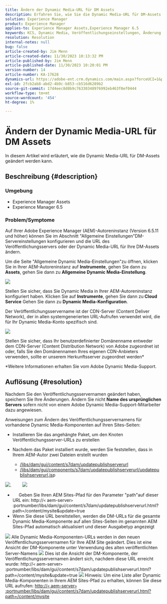 ```yaml
---
title: Ändern der Dynamic Media-URL für DM Assets
description: Erfahren Sie, wie Sie die Dynamic Media-URL für DM-Assets ändern.
solution: Experience Manager
product: Experience Manager
applies-to: Experience Manager Assets,Experience Manager 6.5
keywords: KCS, Dynamic Media, Veröffentlichungseinstellungen, Änderung der DM-URL
resolution: Resolution
internal-notes: null
bug: false
article-created-by: Jim Menn
article-created-date: 11/30/2023 10:13:32 PM
article-published-by: Jim Menn
article-published-date: 11/30/2023 10:20:01 PM
version-number: 14
article-number: KA-17628
dynamics-url: https://adobe-ent.crm.dynamics.com/main.aspx?forceUCI=1&pagetype=entityrecord&etn=knowledgearticle&id=0ec551ae-cd8f-ee11-8179-6045bd006268
exl-id: 2fcb2ab8-abd2-4b9c-b853-cb516d6289b2
source-git-commit: 17d4eec8d8b9c76330348976992eb463f0ef0444
workflow-type: tm+mt
source-wordcount: '454'
ht-degree: 1%

---
```


# Ändern der Dynamic Media-URL für DM Assets


In diesem Artikel wird erläutert, wie die Dynamic Media-URL für DM-Assets geändert werden kann.

## Beschreibung {#description}


### Umgebung

- Experience Manager Assets
- Experience Manager 6.5



### Problem/Symptome


Auf Ihrer Adobe Experience Manager (AEM)-Autoreninstanz (Version 6.5.11 und höher) können Sie im Abschnitt &quot;Allgemeine Einstellungen&quot;DM-Servereinstellungen konfigurieren und die URL des Veröffentlichungsservers oder der Dynamic Media-URL für Ihre DM-Assets ändern.

Um die Seite &quot;Allgemeine Dynamic Media-Einstellungen&quot;zu öffnen, klicken Sie in Ihrer AEM-Autoreninstanz auf <b>Instrumente</b>, gehen Sie dann zu <b>Assets</b>, gehen Sie dann zu <b>Allgemeine Dynamic Media-Einstellung</b>.

![](assets/___12c551ae-cd8f-ee11-8179-6045bd006268___.png)

Stellen Sie sicher, dass Sie Dynamic Media in Ihrer AEM-Autoreninstanz konfiguriert haben. Klicken Sie auf <b>Instrumente</b>, gehen Sie dann zu<b> Cloud Service</b> Gehen Sie dann zu <b>Dynamic Media-Konfiguration</b>.

Der Veröffentlichungsservername ist der CDN-Server (Content Deliver Network), der in allen systemgenerierten URL-Aufrufen verwendet wird, die für Ihr Dynamic Media-Konto spezifisch sind.

![](assets/___16c551ae-cd8f-ee11-8179-6045bd006268___.png)

Stellen Sie sicher, dass Ihr benutzerdefinierter Domänenname entweder dem CDN-Server (Content Distribution Network) von Adobe zugeordnet ist oder, falls Sie den Domänennamen Ihres eigenen CDN-Anbieters verwenden, sollte er unserem Herkunftsserver zugeordnet werden\*

\*Weitere Informationen erhalten Sie vom Adobe Dynamic Media-Support.


## Auflösung {#resolution}


Nachdem Sie den Veröffentlichungsservernamen geändert haben, speichern Sie Ihre Änderungen. Ändern Sie nicht <b>Name des ursprünglichen Servers</b> sofern nicht von einem Adobe Dynamic Media-Support-Mitarbeiter dazu angewiesen.

Anweisungen zum Ändern des Veröffentlichungsservernamens für vorhandene Dynamic Media-Komponenten auf Ihren Sites-Seiten:

- Installieren Sie das angehängte Paket, um den Knoten Veröffentlichungsserver-URLs zu erstellen
- Nachdem das Paket installiert wurde, werden Sie feststellen, dass in Ihrem AEM-Autor zwei Dateien erstellt wurden

   - [/libs/dam/gui/content/s7dam/updatepublishserverurl](http://vgaur-wx-1:4502/crx/de/index.jsp#/crx.default/jcr%3aroot/libs/dam/gui/content/s7dam/updatepublishserverurl "Ansichtspfad im CRXDE Lite")
   - [/libs/dam/gui/components/s7dam/updatepublishserverurl/updatepublishserverurl.js](http://vgaur-wx-1:4502/crx/de/index.jsp#/crx.default/jcr%3aroot/libs/dam/gui/components/s7dam/updatepublishserverurl/updatepublishserverurl.jsp "Ansichtspfad im CRXDE Lite")p


![](assets/d326656d-3f49-ec11-8c62-000d3a5cbc3f.png).         ![](assets/20fc6673-3f49-ec11-8c62-000d3a5cbc3f.png)

- &#x200B; &#x200B; &#x200B; &#x200B; &#x200B; Geben Sie Ihren AEM Sites-Pfad für den Parameter &quot;path&quot;auf dieser URL ein: http://`<` aem-server`>` :portnumber/libs/dam/gui/content/s7dam/updatepublishserverurl.html?path=/content/mysite&amp;update=true &#x200B; &#x200B; &#x200B; &#x200B; &#x200B; &#x200B;
- Wenn Sie diese URL bereitstellen, werden die DM-URLs für die gesamte Dynamic Media-Komponente auf allen Sites-Seiten im genannten AEM Sites-Pfad automatisch aktualisiert und dieser Ausgabetyp angezeigt


![](assets/12ef597f-3f49-ec11-8c62-000d3a5cbc3f.png)
Alle Dynamic Media-Komponenten-URLs werden in den neuen Veröffentlichungsservernamen für Ihre AEM Site geändert.
Dies ist eine Ansicht der DM-Komponente unter Verwendung des alten veröffentlichten Server-Namens
![](assets/59f64ca5-4049-ec11-8c62-000d3a5cbc3f.png)
Dies ist die Ansicht der DM-Komponente, der Veröffentlichungsservernamen ändert sich, nachdem diese URL erreicht wurde: http://`<` aem-server`>` :portnumber/libs/dam/gui/content/s7dam/updatepublishserverurl.html?path=/content/mysite&amp;update=true
![](assets/7a7449b1-4049-ec11-8c62-000d3a5cbc3f.png)
Hinweis: Um eine Liste aller Dynamic Media-Komponenten in Ihrem AEM Sites-Pfad zu erhalten, können Sie diese URL aufrufen: <u style="text-decoration:underline">http://`<` aem-server`>` :portnumber/libs/dam/gui/content/s7dam/updatepublishserverurl.html?path=/content/mysite</u>

&#x200B; &#x200B; &#x200B; &#x200B; &#x200B; &#x200B; &#x200B;
